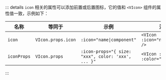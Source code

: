 <!-- 图标属性 -->

::: details
`icon` 相关的属性可以添加前置或后置图标，它的值和 `<VIcon>` 组件的属性值一致，示例如下：

| 名称        | 等同于             | 示例                                               | 渲染结果                             |
| ----------- | ------------------ | -------------------------------------------------- | ------------------------------------ |
| `icon`      | `VIcon.props.icon` | `:icon="name\|component"`                          | `<VIcon :icon="name\|component" />`  |
| `iconProps` | `VIcon.props`      | `:icon-props="{ size: "xxx", color: 'xxx', ... }"` | `<VIcon :size="xxx" :color="xxx" />` |

:::

